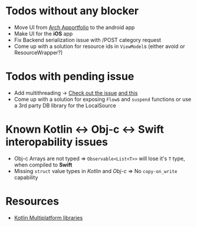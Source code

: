 # Todos without any blocker
* Move UI from  [Arch Apportfolio](https://gitlab.com/halcyonmobile/android-technical/architecture-appportfolio) to the android app
* Make UI for the **iOS** app
* Fix Backend serialization issue with /POST category request
* Come up with a solution for resource ids in `ViewModel`s (either avoid or ResourceWrapper?)
# Todos with pending issue
* Add multithreading -> [Check out the issue](https://github.com/Kotlin/kotlinx.coroutines/issues/462) [and this](https://github.com/Kotlin/kotlinx.coroutines/pull/1648)
* Come up with a solution for exposing `Flow`s and `suspend` functions or use a 3rd party DB library for the LocalSource

# Known Kotlin <-> Obj-c <-> Swift interopability issues
* Obj-c Arrays are not typed => `Observable<List<T>>` will lose it's `T` type, when compiled to **Swift**
* Missing `struct` value types in *Kotlin* and *Obj-c* => No `copy-on_write` capability
# Resources
- [Kotlin Multiplatform libraries](https://github.com/AAkira/Kotlin-Multiplatform-Libraries)
